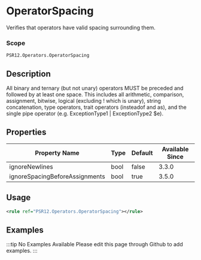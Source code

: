 # OperatorSpacing

Verifies that operators have valid spacing surrounding them.

### Scope

`PSR12.Operators.OperatorSpacing`

## Description

All binary and ternary (but not unary) operators MUST be preceded and followed by at least one space. This includes all arithmetic, comparison, assignment, bitwise, logical (excluding ! which is unary), string concatenation, type operators, trait operators (insteadof and as), and the single pipe operator (e.g. ExceptionType1 | ExceptionType2 $e).

## Properties

| Property Name                  | Type | Default | Available Since |
| ------------------------------ | ---- | ------- | --------------- |
| ignoreNewlines                 | bool | false   | 3.3.0           |
| ignoreSpacingBeforeAssignments | bool | true    | 3.5.0           |

## Usage

```xml
<rule ref="PSR12.Operators.OperatorSpacing"></rule>
```

## Examples

:::tip No Examples Available
Please edit this page through Github to add examples.
:::
